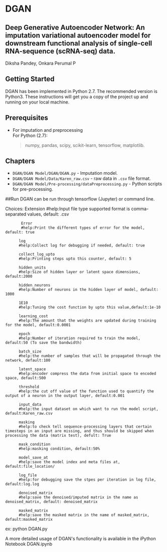# DGAN

## Deep Generative Autoencoder Network: An imputation variational autoencoder model for downstream functional analysis of single-cell RNA-sequence (scRNA-seq) data.
Diksha Pandey, Onkara Perumal P

## Getting Started
DGAN has been implemented in Python 2.7. The recommended version is Python3.
These instructions will get you a copy of the project up and running on your local machine.

## Prerequisites
* For imputation and preprocessing  
   For Python (2.7):
    > numpy, pandas, scipy, scikit-learn, tensorflow, matplotlib.

## Chapters
* `DGAN/DGAN Model/DGAN/DGAN.py` - Imputation model.
* `DGAN/DGAN Model/Data/Karen_raw.csv` - raw data in `.csv` file format.
* `DGAN/DGAN Model/Pre-processing/dataPreprocessing.py` - Python scripts for pre-processing.

##Run
DGAN can be run through tensorflow (Jupyter) or command line.


Choices:
           Extension
           #help:Input file type supported format is comma-separated values, default: .csv

           Error
           #help:Print the different types of error for the model, default: true

          log
          #help:Collect log for debugging if needed, default: true

          collect_log_upto
          #help:Printing steps upto this counter, default: 5

          hidden_units 
          #help:Size of hidden layer or latent space dimensions, default:2000

          hidden_neurons
          #help:Number of neurons in the hidden layer of model, default: 1000

          1E10
          #help:Tuning the cost function by upto this value,default:1e-10

          learning_cost
          #help:The amount that the weights are updated during training for the model, default:0.0001

          epoch
          #help:Number of iteration required to train the model, default:50 (To save the bandwidth)

          batch_size
          #help:the number of samples that will be propagated through the network, default:100

          latent_space
          #help:encoder compress the data from initial space to encoded space, default:500

          threshold       
          #help:the cut off value of the function used to quantify the output of a neuron in the output layer, default:0.001 

          input_data   
          #help:the input dataset on which want to run the model script, default:Karen_raw.csv    

          masking
          #help:to check tell sequence-processing layers that certain timesteps in an input are missing, and thus should be skipped when processing the data (matrix test), defult: True

          mask_condition      
          #help:masking condition, default:50%

          model_save_at   
          #help:save the model index and meta files at, default:file_location/

          log_file
          #help:for debugging save the stpes per iteration in log file, default:log.log

          denoised_matrix
          #help:save the denoised/imputed matrix in the name as denoised_matrix, default: denoised_matrix

          masked_matrix
          #help:save the masked matrix in the name of masked_matrix, default:masked_matrix

ex: python DGAN.py <data> <choices>

A more detailed usage of DGAN's functionality is available in the iPython Notebook DGAN.ipynb
